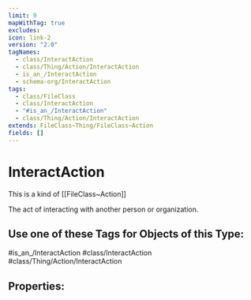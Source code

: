 ```yaml
---
limit: 9
mapWithTag: true
excludes: 
icon: link-2
version: "2.0"
tagNames:
  - class/InteractAction
  - class/Thing/Action/InteractAction
  - is_an_/InteractAction
  - schema-org/InteractAction
tags:
  - class/FileClass
  - class/InteractAction
  - "#is_an_/InteractAction"
  - class/Thing/Action/InteractAction
extends: FileClass~Thing/FileClass~Action
fields: []
---
```


# InteractAction
This is a kind of [[FileClass~Action]]

The act of interacting with another person or organization.


## Use one of these Tags for Objects of this Type:

#is_an_/InteractAction
#class/InteractAction
#class/Thing/Action/InteractAction

## Properties:


